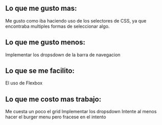 ## Lo que me gusto mas: 
Me gusto como iba haciendo uso de los selectores de CSS, ya que encontraba multiples formas de seleccionar algo.

## Lo que me gusto menos:
Implementar los dropsdown de la barra de navegacion

## Lo que se me facilito:
El uso de Flexbox

## Lo que me costo mas trabajo:
Me cuesta un poco el grid
Implementar los dropsdown
Intente al menos hacer el burger menu pero fracese en el intento